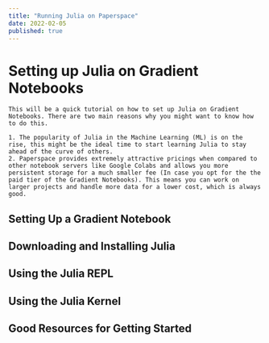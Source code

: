 ```yaml
---
title: "Running Julia on Paperspace"
date: 2022-02-05
published: true
---
```


# Setting up Julia on Gradient Notebooks

    This will be a quick tutorial on how to set up Julia on Gradient Notebooks. There are two main reasons why you might want to know how to do this.
    
    1. The popularity of Julia in the Machine Learning (ML) is on the rise, this might be the ideal time to start learning Julia to stay ahead of the curve of others.
    2. Paperspace provides extremely attractive pricings when compared to other notebook servers like Google Colabs and allows you more persistent storage for a much smaller fee (In case you opt for the the paid tier of the Gradient Notebooks). This means you can work on larger projects and handle more data for a lower cost, which is always good.

## Setting Up a Gradient Notebook

## Downloading and Installing Julia

## Using the Julia REPL

## Using the Julia Kernel

## Good Resources for Getting Started
